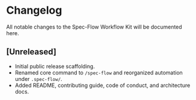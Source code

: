 ﻿# Changelog

All notable changes to the Spec-Flow Workflow Kit will be documented here.

## [Unreleased]
- Initial public release scaffolding.
- Renamed core command to `/spec-flow` and reorganized automation under `.spec-flow/`.
- Added README, contributing guide, code of conduct, and architecture docs.
